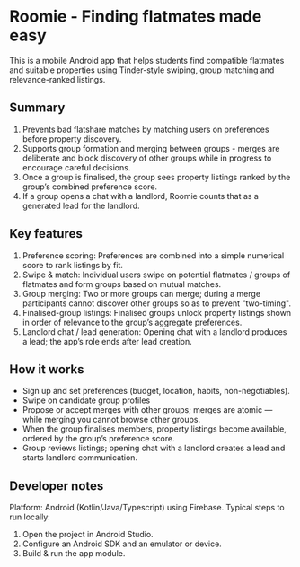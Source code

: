 # Roomie - Finding flatmates made easy

This is a mobile Android app that helps students find compatible flatmates and suitable properties using Tinder-style swiping, group matching and relevance-ranked listings.

## Summary

1. Prevents bad flatshare matches by matching users on preferences before property discovery.
2. Supports group formation and merging between groups - merges are deliberate and block discovery of other groups while in progress to encourage careful decisions.
3. Once a group is finalised, the group sees property listings ranked by the group’s combined preference score.
4. If a group opens a chat with a landlord, Roomie counts that as a generated lead for the landlord.

## Key features

1. Preference scoring: Preferences are combined into a simple numerical score to rank listings by fit.
2. Swipe & match: Individual users swipe on potential flatmates / groups of flatmates and form groups based on mutual matches.
3. Group merging: Two or more groups can merge; during a merge participants cannot discover other groups so as to prevent "two-timing".
4. Finalised-group listings: Finalised groups unlock property listings shown in order of relevance to the group’s aggregate preferences.
5. Landlord chat / lead generation: Opening chat with a landlord produces a lead; the app’s role ends after lead creation.

## How it works

- Sign up and set preferences (budget, location, habits, non-negotiables).
- Swipe on candidate  group profiles
- Propose or accept merges with other groups; merges are atomic — while merging you cannot browse other groups.
- When the group finalises members, property listings become available, ordered by the group’s preference score.
- Group reviews listings; opening chat with a landlord creates a lead and starts landlord communication.

## Developer notes

Platform: Android (Kotlin/Java/Typescript) using Firebase.
Typical steps to run locally:

1. Open the project in Android Studio.
2. Configure an Android SDK and an emulator or device.
3. Build & run the app module.